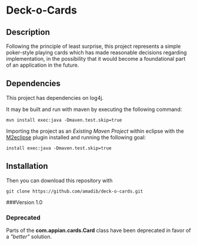 Deck-o-Cards
=========


## Description

Following the principle of least surprise, this project represents a simple poker-style playing cards which has made reasonable decisions regarding implementation, in the possibility that it would become a foundational part of an application in the future.

## Dependencies
This project has dependencies on log4j. 

It may be built and run with maven by executing the following command:

    mvn install exec:java -Dmaven.test.skip=true

Importing the project as an *Existing Maven Project* within eclipse with the [M2eclipse](https://www.eclipse.org/m2e/) plugin installed and running the following goal:

    install exec:java -Dmaven.test.skip=true

## Installation
Then you can download this repository with

    git clone https://github.com/amadib/deck-o-cards.git


###Version
1.0

### Deprecated
Parts of the **com.appian.cards.Card** class have been deprecated in favor of a *"better"* solution.
